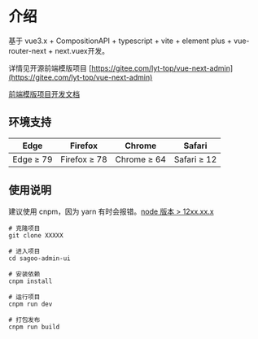 # 介绍

基于 vue3.x + CompositionAPI + typescript + vite + element plus + vue-router-next + next.vuex开发。

详情见开源前端模版项目 [https://gitee.com/lyt-top/vue-next-admin](https://gitee.com/lyt-top/vue-next-admin)

[前端模版项目开发文档](https://lyt-top.gitee.io/vue-next-admin-doc-preview/) 

## 环境支持

| Edge      | Firefox      | Chrome      | Safari      |
| --------- | ------------ | ----------- | ----------- |
| Edge ≥ 79 | Firefox ≥ 78 | Chrome ≥ 64 | Safari ≥ 12 |



## 使用说明

建议使用 cnpm，因为 yarn 有时会报错。[node 版本 > 12xx.xx.x](https://gitee.com/link?target=http%3A%2F%2Fnodejs.cn%2F)

```
# 克隆项目
git clone XXXXX

# 进入项目
cd sagoo-admin-ui

# 安装依赖
cnpm install

# 运行项目
cnpm run dev

# 打包发布
cnpm run build
```

#### 
